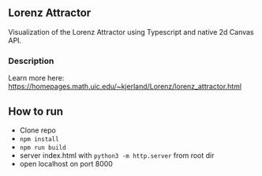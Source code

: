 ## Lorenz Attractor

Visualization of the Lorenz Attractor using Typescript and native 2d Canvas API.


### Description

Learn more here: https://homepages.math.uic.edu/~kjerland/Lorenz/lorenz_attractor.html


## How to run

- Clone repo 
- ```npm install```
- ```npm run build```
- server index.html with ```python3 -m http.server``` from root dir
- open localhost on port 8000


